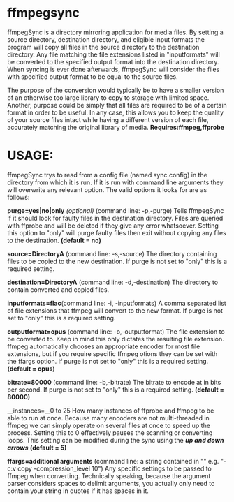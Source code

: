 # ffmpegsync
ffmpegSync is a directory mirroring application for media files. By setting a source directory, destination directory, and eligible input formats the program will copy all files in the source directory to the destination directory. Any file matching the file extensions listed in "inputformats" will be converted to the specified output format into the destination directory. When syncing is ever done afterwards, ffmpegSync will consider the files with specified output format to be equal to the source files.

The purpose of the conversion would typically be to have a smaller version of an otherwise too large library to copy to storage with limited space. Another, purpose could be simply that all files are required to be of a certain format in order to be useful. In any case, this allows you to keep the quality of your source files intact while having a different version of each file, accurately matching the original library of media.
**Requires:ffmpeg,ffprobe**

# USAGE:

ffmpegSync trys to read from a config file (named sync.config) in the directory from which it is run. If it is run with command line arguments they will overwrite any relevant option.
The valid options it looks for are as follows:

**purge=yes|no|only** *(optional)* (command line: -p,-purge)
Tells ffmpegSync if it should look for faulty files in the destination directory. Files are queried with ffprobe and will be deleted if they give any error whatsoever. Setting this option to "only" will purge faulty files then exit without copying any files to the destination. **(default = no)**

**source=DirectoryA** (command line: -s,-source)
The directory containing files to be copied to the new destination. If purge is not set to "only" this is a required setting.

**destination=DirectoryA** (command line: -d,-destination)
The directory to contain converted and copied files.

**inputformats=flac**(command line: -i, -inputformats)
A comma separated list of file extensions that ffmpeg will convert to the new format. If purge is not set to "only" this is a required setting.

**outputformat=opus** (command line: -o,-outputformat)
The file extension to be converted to. Keep in mind this only dictates the resulting file extension. ffmpeg automatically chooses an appropriate encoder for most file extensions, but if you require specific ffmpeg otions they can be set with the ffargs option. If purge is not set to "only" this is a required setting. **(default = opus)**

**bitrate=80000** (command line: -b,-bitrate)
The bitrate to encode at in bits per second. If purge is not set to "only" this is a required setting. **(default = 80000)**

__instances=__0 to 25
How many instances of ffprobe and ffmpeg to be able to run at once. Because many encoders are not multi-threaded in ffmpeg we can simply operate on several files at once to speed up the process. Setting this to 0 effectively pauses the scanning or converting loops. This setting can be modified during the sync using the ***up and down arrows*** **(default = 5)**

**ffargs=additional arguments** (command line: a string contained in "" e.g. "-c:v copy -compression_level 10")
Any specific settings to be passed to ffmpeg when converting. Technically speaking, because the argument parser considers spaces to delimit arguments, you actually only need to contain your string in quotes if it has spaces in it.
